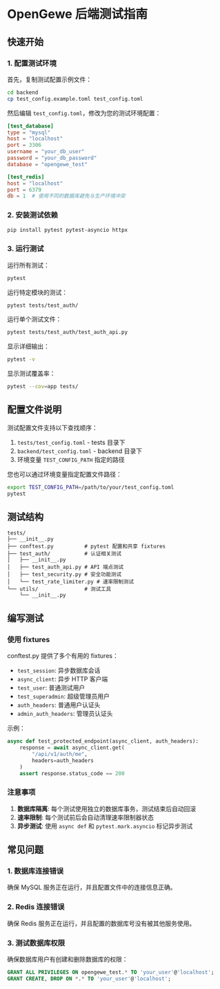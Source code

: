 # OpenGewe 后端测试指南

## 快速开始

### 1. 配置测试环境

首先，复制测试配置示例文件：

```bash
cd backend
cp test_config.example.toml test_config.toml
```

然后编辑 `test_config.toml`，修改为您的测试环境配置：

```toml
[test_database]
type = "mysql"
host = "localhost"
port = 3306
username = "your_db_user"
password = "your_db_password"
database = "opengewe_test"

[test_redis]
host = "localhost"
port = 6379
db = 1  # 使用不同的数据库避免与生产环境冲突
```

### 2. 安装测试依赖

```bash
pip install pytest pytest-asyncio httpx
```

### 3. 运行测试

运行所有测试：
```bash
pytest
```

运行特定模块的测试：
```bash
pytest tests/test_auth/
```

运行单个测试文件：
```bash
pytest tests/test_auth/test_auth_api.py
```

显示详细输出：
```bash
pytest -v
```

显示测试覆盖率：
```bash
pytest --cov=app tests/
```

## 配置文件说明

测试配置文件支持以下查找顺序：
1. `tests/test_config.toml` - tests 目录下
2. `backend/test_config.toml` - backend 目录下
3. 环境变量 `TEST_CONFIG_PATH` 指定的路径

您也可以通过环境变量指定配置文件路径：
```bash
export TEST_CONFIG_PATH=/path/to/your/test_config.toml
pytest
```

## 测试结构

```
tests/
├── __init__.py
├── conftest.py          # pytest 配置和共享 fixtures
├── test_auth/           # 认证相关测试
│   ├── __init__.py
│   ├── test_auth_api.py # API 端点测试
│   ├── test_security.py # 安全功能测试
│   └── test_rate_limiter.py # 速率限制测试
└── utils/               # 测试工具
    └── __init__.py
```

## 编写测试

### 使用 fixtures

conftest.py 提供了多个有用的 fixtures：

- `test_session`: 异步数据库会话
- `async_client`: 异步 HTTP 客户端
- `test_user`: 普通测试用户
- `test_superadmin`: 超级管理员用户
- `auth_headers`: 普通用户认证头
- `admin_auth_headers`: 管理员认证头

示例：
```python
async def test_protected_endpoint(async_client, auth_headers):
    response = await async_client.get(
        "/api/v1/auth/me",
        headers=auth_headers
    )
    assert response.status_code == 200
```

### 注意事项

1. **数据库隔离**: 每个测试使用独立的数据库事务，测试结束后自动回滚
2. **速率限制**: 每个测试前后会自动清理速率限制器状态
3. **异步测试**: 使用 `async def` 和 `pytest.mark.asyncio` 标记异步测试

## 常见问题

### 1. 数据库连接错误
确保 MySQL 服务正在运行，并且配置文件中的连接信息正确。

### 2. Redis 连接错误
确保 Redis 服务正在运行，并且配置的数据库号没有被其他服务使用。

### 3. 测试数据库权限
确保数据库用户有创建和删除数据库的权限：
```sql
GRANT ALL PRIVILEGES ON opengewe_test.* TO 'your_user'@'localhost';
GRANT CREATE, DROP ON *.* TO 'your_user'@'localhost';
``` 
